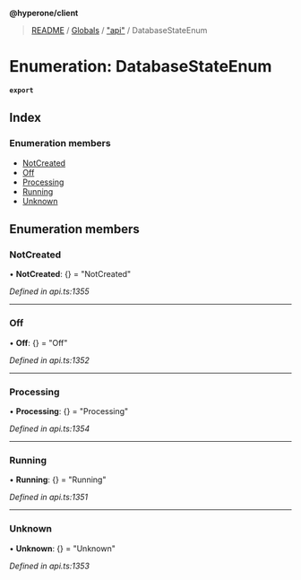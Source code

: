 **@hyperone/client**

> [README](../README.md) / [Globals](../globals.md) / ["api"](../modules/_api_.md) / DatabaseStateEnum

# Enumeration: DatabaseStateEnum

**`export`** 

## Index

### Enumeration members

* [NotCreated](_api_.databasestateenum.md#notcreated)
* [Off](_api_.databasestateenum.md#off)
* [Processing](_api_.databasestateenum.md#processing)
* [Running](_api_.databasestateenum.md#running)
* [Unknown](_api_.databasestateenum.md#unknown)

## Enumeration members

### NotCreated

•  **NotCreated**: {} = "NotCreated"

*Defined in api.ts:1355*

___

### Off

•  **Off**: {} = "Off"

*Defined in api.ts:1352*

___

### Processing

•  **Processing**: {} = "Processing"

*Defined in api.ts:1354*

___

### Running

•  **Running**: {} = "Running"

*Defined in api.ts:1351*

___

### Unknown

•  **Unknown**: {} = "Unknown"

*Defined in api.ts:1353*
